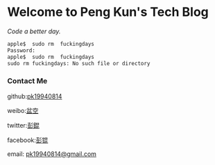 # **Welcome to Peng Kun's Tech Blog**


_Code a better day._


```markdown
apple$  sudo rm  fuckingdays
Password:  
apple$  sudo rm  fuckingdays
sudo rm fuckingdays: No such file or directory

```


### **Contact Me**

github:[pk19940814](https://github.com/pk19940814)

weibo:[盆空](http://weibo.com/kom0055)

twitter:[彭錕](https://twitter.com/ev_Sin)

facebook:[彭锟](https://www.facebook.com/evSinCN)

email: pk19940814@gmail.com
